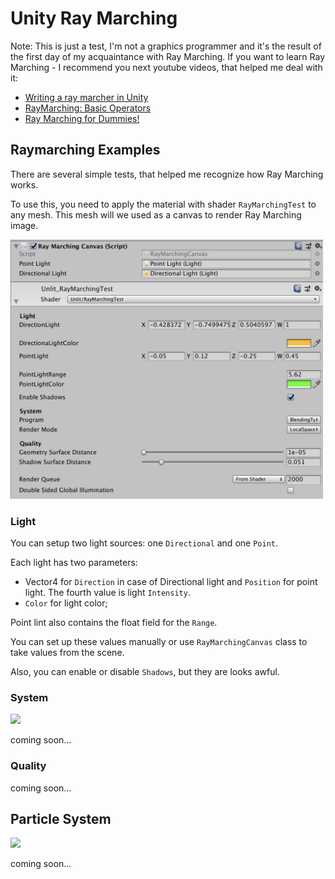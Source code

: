 # Unity Ray Marching

Note: This is just a test, I'm not a graphics programmer and it's the result of the first day of my acquaintance with Ray Marching.
If you want to learn Ray Marching - I recommend you next youtube videos, that helped me deal with it:
- [Writing a ray marcher in Unity](https://www.youtube.com/watch?v=S8AWd66hoCo)
- [RayMarching: Basic Operators](https://www.youtube.com/watch?v=AfKGMUDWfuE)
- [Ray Marching for Dummies!](https://www.youtube.com/watch?v=PGtv-dBi2wE)

## Raymarching Examples

There are several simple tests, that helped me recognize how Ray Marching works.

To use this, you need to apply the material with shader `RayMarchingTest` to any mesh. This mesh will we used as a canvas to render Ray Marching image.

<img src="/Images/test_material.png" width=500></img>


### Light

You can setup two light sources: one `Directional` and one `Point`.

Each light has two parameters:
- Vector4 for `Direction` in case of Directional light and `Position` for point light. The fourth value is light `Intensity`.
- `Color` for light color;

Point lint also contains the float field for the `Range`.

You can set up these values manually or use `RayMarchingCanvas` class to take values from the scene.

Also, you can enable or disable `Shadows`, but they are looks awful.

### System

<img src="/Images/trip.gif" width=500></img>

coming soon...

### Quality

coming soon...

## Particle System

<img src="/Images/particles.gif" width=500></img>

coming soon...
